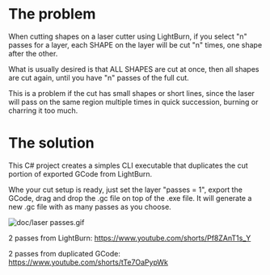 # The problem
When cutting shapes on a laser cutter using LightBurn, if you select "n" passes for a layer, each SHAPE on the layer will be cut "n" times, one shape after the other.

What is usually desired is that ALL SHAPES are cut at once, then all shapes are cut again, until you have "n" passes of the full cut.

This is a problem if the cut has small shapes or short lines, since the laser will pass on the same region multiple times in quick succession, burning or charring it too much.

# The solution
This C# project creates a simples CLI executable that duplicates the cut portion of exported GCode from LightBurn.

Whe your cut setup is ready, just set the layer "passes = 1", export the GCode, drag and drop the .gc file on top of the .exe file. It will generate a new .gc file with as many passes as you choose.


![doc/laser passes.gif]()


2 passes from LightBurn:
https://www.youtube.com/shorts/Pf8ZAnT1s_Y

2 passes from duplicated GCode:
https://www.youtube.com/shorts/tTe7OaPypWk